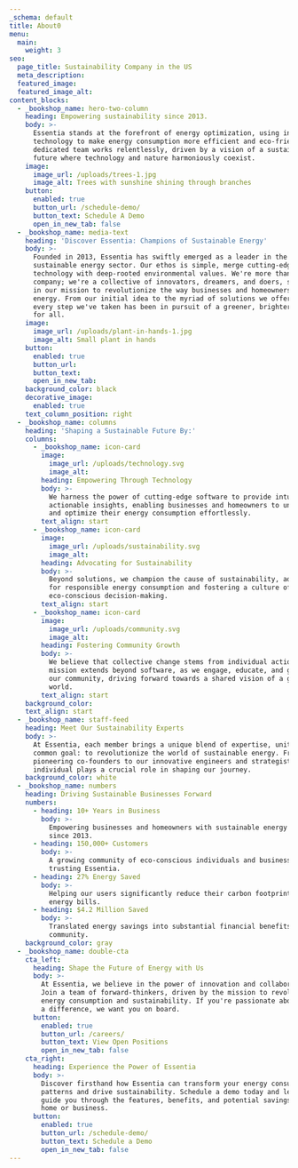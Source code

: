 ```yaml
---
_schema: default
title: About0
menu:
  main:
    weight: 3
seo:
  page_title: Sustainability Company in the US
  meta_description:
  featured_image:
  featured_image_alt:
content_blocks:
  - _bookshop_name: hero-two-column
    heading: Empowering sustainability since 2013.
    body: >-
      Essentia stands at the forefront of energy optimization, using innovative
      technology to make energy consumption more efficient and eco-friendly. Our
      dedicated team works relentlessly, driven by a vision of a sustainable
      future where technology and nature harmoniously coexist.
    image:
      image_url: /uploads/trees-1.jpg
      image_alt: Trees with sunshine shining through branches
    button:
      enabled: true
      button_url: /schedule-demo/
      button_text: Schedule A Demo
      open_in_new_tab: false
  - _bookshop_name: media-text
    heading: 'Discover Essentia: Champions of Sustainable Energy'
    body: >-
      Founded in 2013, Essentia has swiftly emerged as a leader in the
      sustainable energy sector. Our ethos is simple, merge cutting-edge
      technology with deep-rooted environmental values. We're more than just a
      company; we're a collective of innovators, dreamers, and doers, steadfast
      in our mission to revolutionize the way businesses and homeowners consume
      energy. From our initial idea to the myriad of solutions we offer today,
      every step we've taken has been in pursuit of a greener, brighter future
      for all.
    image:
      image_url: /uploads/plant-in-hands-1.jpg
      image_alt: Small plant in hands
    button:
      enabled: true
      button_url:
      button_text:
      open_in_new_tab:
    background_color: black
    decorative_image:
      enabled: true
    text_column_position: right
  - _bookshop_name: columns
    heading: 'Shaping a Sustainable Future By:'
    columns:
      - _bookshop_name: icon-card
        image:
          image_url: /uploads/technology.svg
          image_alt:
        heading: Empowering Through Technology
        body: >-
          We harness the power of cutting-edge software to provide intuitive and
          actionable insights, enabling businesses and homeowners to understand
          and optimize their energy consumption effortlessly.
        text_align: start
      - _bookshop_name: icon-card
        image:
          image_url: /uploads/sustainability.svg
          image_alt:
        heading: Advocating for Sustainability
        body: >-
          Beyond solutions, we champion the cause of sustainability, advocating
          for responsible energy consumption and fostering a culture of
          eco-conscious decision-making.
        text_align: start
      - _bookshop_name: icon-card
        image:
          image_url: /uploads/community.svg
          image_alt:
        heading: Fostering Community Growth
        body: >-
          We believe that collective change stems from individual action. Our
          mission extends beyond software, as we engage, educate, and grow with
          our community, driving forward towards a shared vision of a greener
          world.
        text_align: start
    background_color:
    text_align: start
  - _bookshop_name: staff-feed
    heading: Meet Our Sustainability Experts
    body: >-
      At Essentia, each member brings a unique blend of expertise, united by a
      common goal: to revolutionize the world of sustainable energy. From our
      pioneering co-founders to our innovative engineers and strategists, every
      individual plays a crucial role in shaping our journey.
    background_color: white
  - _bookshop_name: numbers
    heading: Driving Sustainable Businesses Forward
    numbers:
      - heading: 10+ Years in Business
        body: >-
          Empowering businesses and homeowners with sustainable energy solutions
          since 2013.
      - heading: 150,000+ Customers
        body: >-
          A growing community of eco-conscious individuals and businesses
          trusting Essentia.
      - heading: 27% Energy Saved
        body: >-
          Helping our users significantly reduce their carbon footprint and
          energy bills.
      - heading: $4.2 Million Saved
        body: >-
          Translated energy savings into substantial financial benefits for our
          community.
    background_color: gray
  - _bookshop_name: double-cta
    cta_left:
      heading: Shape the Future of Energy with Us
      body: >-
        At Essentia, we believe in the power of innovation and collaboration.
        Join a team of forward-thinkers, driven by the mission to revolutionize
        energy consumption and sustainability. If you're passionate about making
        a difference, we want you on board.
      button:
        enabled: true
        button_url: /careers/
        button_text: View Open Positions
        open_in_new_tab: false
    cta_right:
      heading: Experience the Power of Essentia
      body: >-
        Discover firsthand how Essentia can transform your energy consumption
        patterns and drive sustainability. Schedule a demo today and let us
        guide you through the features, benefits, and potential savings for your
        home or business.
      button:
        enabled: true
        button_url: /schedule-demo/
        button_text: Schedule a Demo
        open_in_new_tab: false
---
```

